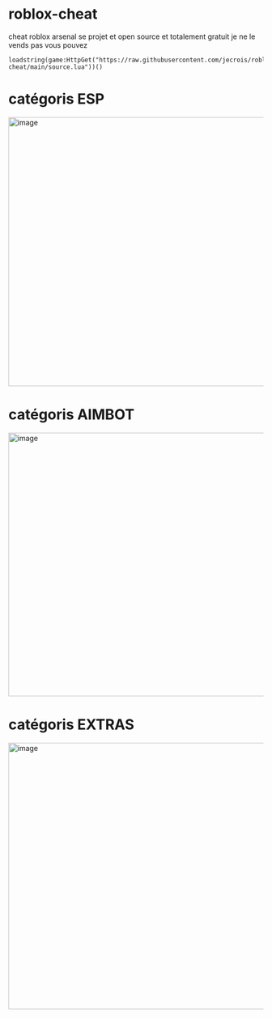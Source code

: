 # roblox-cheat
cheat roblox arsenal se projet et open source et totalement gratuit je ne le vends pas vous pouvez 
````
loadstring(game:HttpGet("https://raw.githubusercontent.com/jecrois/roblox-cheat/main/source.lua"))()
````

# catégoris ESP
<img width="528" height="532" alt="image" src="https://github.com/user-attachments/assets/c29a2145-ddb3-4bc4-8a32-a1a784cf4362" />

# catégoris AIMBOT
<img width="520" height="521" alt="image" src="https://github.com/user-attachments/assets/391edfb4-75ab-4712-9e68-6fd0fcf6a46b" />

# catégoris EXTRAS
<img width="525" height="527" alt="image" src="https://github.com/user-attachments/assets/edb7a7e6-d5f2-47cd-9d09-9bcac51128c7" />
